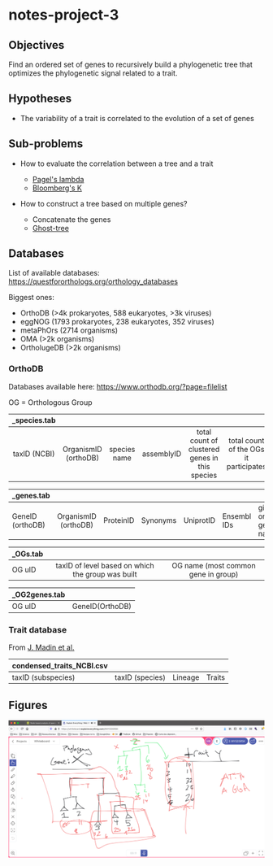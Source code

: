 # notes-project-3

## Objectives

Find an ordered set of genes to recursively build a phylogenetic tree
that optimizes the phylogenetic signal related to a trait.

## Hypotheses
- The variability of a trait is correlated to the evolution of a set
  of genes

## Sub-problems

- How to evaluate the correlation between a tree and a trait

	- [Pagel's lambda](https://www.nature.com/articles/44766)
	- [Bloomberg's K](https://pubmed.ncbi.nlm.nih.gov/12778543/)

- How to construct a tree based on multiple genes?

	- Concatenate the genes
	- [Ghost-tree](https://link.springer.com/article/10.1186/s40168-016-0153-6)
	

## Databases

List of available databases:
https://questfororthologs.org/orthology_databases

Biggest ones:
- OrthoDB (>4k prokaryotes, 588 eukaryotes, >3k viruses)
- eggNOG (1793 prokaryotes, 238 eukaryotes, 352 viruses)
- metaPhOrs (2714 organisms)
- OMA (>2k organisms)
- OrtholugeDB (>2k organisms)

### OrthoDB 

Databases available here: https://www.orthodb.org/?page=filelist

OG = Orthologous Group 

| _species.tab  |                      |              |            |                                                |                                        |      |              |
| :-----------: | :------------------: | :----------: | :--------: | :--------------------------------------------: | :------------------------------------: | ---- | :----------: |
| taxID  (NCBI) | OrganismID (orthoDB) | species name | assemblyID | total count of clustered genes in this species | total count of the OGs it participates |      | mapping type |

| _genes.tab       |                       |           |          |           |             |                  |             |
| :--------------- | :-------------------: | :-------: | -------- | --------- | ----------- | ---------------- | ----------- |
| GeneID (orthoDB) | OrganismID  (orthoDB) | ProteinID | Synonyms | UniprotID | Ensembl IDs | gid or gene name | description |

| _OGs.tab |                                                   |                                     |
| -------- | :-----------------------------------------------: | :---------------------------------: |
| OG uID   | taxID of level based on which the group was built | OG name (most common gene in group) |

| _OG2genes.tab |                 |
| :------------ | --------------- |
| OG uID        | GeneID(OrthoDB) |

### Trait database

From [J. Madin et
al.](https://www.nature.com/articles/s41597-020-0497-4#Sec7)

| condensed_traits_NCBI.csv |                 |         |        |
| :------------------------ | :-------------- | :------ | ------ |
| taxID (subspecies)        | taxID (species) | Lineage | Traits |


## Figures
<img src="img/screenshot-meeting-w-mahdi.png" width="600"/>
